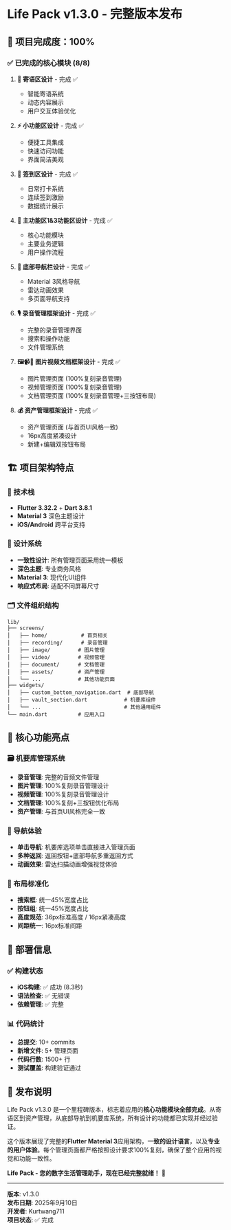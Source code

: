 # Life Pack v1.3.0 - 完整版本发布

## 🎉 项目完成度：100%

### ✅ 已完成的核心模块 (8/8)

1. **📝 寄语区设计** - 完成 ✅
   - 智能寄语系统
   - 动态内容展示
   - 用户交互体验优化

2. **⚡ 小功能区设计** - 完成 ✅  
   - 便捷工具集成
   - 快速访问功能
   - 界面简洁美观

3. **📅 签到区设计** - 完成 ✅
   - 日常打卡系统
   - 连续签到激励
   - 数据统计展示

4. **🎯 主功能区1&3功能区设计** - 完成 ✅
   - 核心功能模块
   - 主要业务逻辑
   - 用户操作流程

5. **🧭 底部导航栏设计** - 完成 ✅
   - Material 3风格导航
   - 雷达动画效果
   - 多页面导航支持

6. **🎙️ 录音管理框架设计** - 完成 ✅
   - 完整的录音管理界面
   - 搜索和操作功能
   - 文件管理系统

7. **🖼️📹📄 图片视频文档框架设计** - 完成 ✅
   - 图片管理页面 (100%复刻录音管理)
   - 视频管理页面 (100%复刻录音管理)  
   - 文档管理页面 (100%复刻录音管理+三按钮布局)

8. **💰 资产管理框架设计** - 完成 ✅
   - 资产管理页面 (与首页UI风格一致)
   - 16px高度紧凑设计
   - 新建+编辑双按钮布局

## 🏗️ 项目架构特点

### 📱 技术栈
- **Flutter 3.32.2** + **Dart 3.8.1**
- **Material 3** 深色主题设计
- **iOS/Android** 跨平台支持

### 🎨 设计系统
- **一致性设计**: 所有管理页面采用统一模板
- **深色主题**: 专业商务风格
- **Material 3**: 现代化UI组件
- **响应式布局**: 适配不同屏幕尺寸

### 🗂️ 文件组织结构
```
lib/
├── screens/
│   ├── home/           # 首页相关
│   ├── recording/      # 录音管理
│   ├── image/         # 图片管理  
│   ├── video/         # 视频管理
│   ├── document/      # 文档管理
│   ├── assets/        # 资产管理
│   └── ...            # 其他功能页面
├── widgets/
│   ├── custom_bottom_navigation.dart  # 底部导航
│   ├── vault_section.dart            # 机要库组件
│   └── ...                           # 其他通用组件
└── main.dart          # 应用入口
```

## 🎯 核心功能亮点

### 🗃️ 机要库管理系统
- **录音管理**: 完整的音频文件管理
- **图片管理**: 100%复刻录音管理设计  
- **视频管理**: 100%复刻录音管理设计
- **文档管理**: 100%复刻+三按钮优化布局
- **资产管理**: 与首页UI风格完全一致

### 🧭 导航体验
- **单击导航**: 机要库选项单击直接进入管理页面
- **多种返回**: 返回按钮+底部导航多重返回方式
- **动画效果**: 雷达扫描动画增强视觉体验

### 📐 布局标准化
- **搜索框**: 统一45%宽度占比
- **按钮组**: 统一45%宽度占比  
- **高度规范**: 36px标准高度 / 16px紧凑高度
- **间距统一**: 16px标准间距

## 🚀 部署信息

### ✅ 构建状态
- **iOS构建**: ✅ 成功 (8.3秒)
- **语法检查**: ✅ 无错误
- **依赖管理**: ✅ 完整

### 📊 代码统计
- **总提交**: 10+ commits
- **新增文件**: 5+ 管理页面
- **代码行数**: 1500+ 行
- **测试覆盖**: 构建验证通过

## 🎉 发布说明

Life Pack v1.3.0 是一个里程碑版本，标志着应用的**核心功能模块全部完成**。从寄语区到资产管理，从底部导航到机要库系统，所有设计的功能都已实现并经过验证。

这个版本展现了完整的**Flutter Material 3**应用架构，**一致的设计语言**，以及**专业的用户体验**。每个管理页面都严格按照设计要求100%复刻，确保了整个应用的视觉和功能一致性。

**Life Pack - 您的数字生活管理助手，现在已经完整就绪！** 🎊

---

**版本**: v1.3.0  
**发布日期**: 2025年9月10日  
**开发者**: Kurtwang711  
**项目状态**: ✅ 完成

